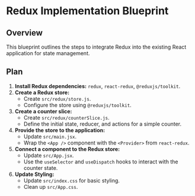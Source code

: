 
# Redux Implementation Blueprint

## Overview

This blueprint outlines the steps to integrate Redux into the existing React application for state management.

## Plan

1.  **Install Redux dependencies:** `redux`, `react-redux`, `@reduxjs/toolkit`.
2.  **Create a Redux store:**
    *   Create `src/redux/store.js`.
    *   Configure the store using `@reduxjs/toolkit`.
3.  **Create a counter slice:**
    *   Create `src/redux/counterSlice.js`.
    *   Define the initial state, reducer, and actions for a simple counter.
4.  **Provide the store to the application:**
    *   Update `src/main.jsx`.
    *   Wrap the `<App />` component with the `<Provider>` from `react-redux`.
5.  **Connect a component to the Redux store:**
    *   Update `src/App.jsx`.
    *   Use the `useSelector` and `useDispatch` hooks to interact with the counter state.
6.  **Update Styling:**
    *   Update `src/index.css` for basic styling.
    *   Clean up `src/App.css`.
